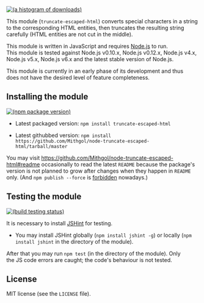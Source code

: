 [![(a histogram of downloads)](https://nodei.co/npm-dl/truncate-escaped-html.png?height=3)](https://npmjs.org/package/truncate-escaped-html)

This module (`truncate-escaped-html`) converts special characters in a string to the corresponding HTML entities, then truncates the resulting string carefully (HTML entities are not cut in the middle).

This module is written in JavaScript and requires [Node.js](http://nodejs.org/) to run. This module is tested against Node.js v0.10.x, Node.js v0.12.x, Node.js v4.x, Node.js v5.x, Node.js v6.x and the latest stable version of Node.js.

This module is currently in an early phase of its development and thus does not have the desired level of feature completeness.

## Installing the module

[![(npm package version)](https://nodei.co/npm/truncate-escaped-html.png?downloads=true&downloadRank=true)](https://npmjs.org/package/truncate-escaped-html)

* Latest packaged version: `npm install truncate-escaped-html`

* Latest githubbed version: `npm install https://github.com/Mithgol/node-truncate-escaped-html/tarball/master`

You may visit https://github.com/Mithgol/node-truncate-escaped-html#readme occasionally to read the latest `README` because the package's version is not planned to grow after changes when they happen in `README` only. (And `npm publish --force` is [forbidden](http://blog.npmjs.org/post/77758351673/no-more-npm-publish-f) nowadays.)

## Testing the module

[![(build testing status)](https://img.shields.io/travis/Mithgol/node-truncate-escaped-html/master.svg?style=plastic)](https://travis-ci.org/Mithgol/node-truncate-escaped-html)

It is necessary to install [JSHint](http://jshint.com/) for testing.

* You may install JSHint globally (`npm install jshint -g`) or locally (`npm install jshint` in the directory of the module).

After that you may run `npm test` (in the directory of the module). Only the JS code errors are caught; the code's behaviour is not tested.

## License

MIT license (see the `LICENSE` file).
